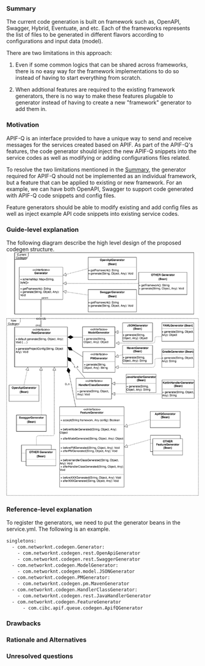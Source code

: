 ### Summary

The current code generation is built on framework such as, OpenAPI, Swagger, Hybrid, Eventuate, and etc. Each of the frameworks represents the list of files to be generated in different flavors according to configurations and input data (model).

There are two limitations in this approach:

1. Even if some common logics that can be shared across frameworks, there is no easy way for the framework implementations to do so instead of having to start everything from scratch.

2. When addtional features are required to the existing framework generators, there is no way to make these features plugable to generator instead of having to create a new "framework" generator to add them in.

### Motivation

APIF-Q is an interface provided to have a unique way to send and receive messages for the services created based on APIF.
As part of the APIF-Q's features, the code generator should inject the new APIF-Q snippets into the service codes as well as modifying or adding configurations files related.

To resolve the two limitations mentioned in the [Summary](#Summary), the generator required for APIF-Q should not be implemented as an individual framework, but a feature that can be applied to existing or new framework.
For an example, we can have both OpenAPI, Swagger to support code generated with APIF-Q code snippets and config files.

Feature generators should be able to modify existing and add config files as well as inject example API code snippets into existing service codes.

### Guide-level explanation

The following diagram describe the high level design of the proposed codegen structure.
![light-codegen.png](light-codegen.png)

### Reference-level explanation
To register the generators, we need to put the generator beans in the service.yml. The following is an example.

```$xslt
singletons:
  - com.networknt.codegen.Generator:
    - com.networknt.codegen.rest.OpenApiGenerator
    - com.networknt.codegen.rest.SwaggerGenerator
  - com.networknt.codegen.ModelGenerator:
    - com.networknt.codegen.model.JSONGenerator
  - com.networknt.codegen.PMGenerator:
    - com.networknt.codegen.pm.MavenGenerator
  - com.networknt.codegen.HandlerClassGenerator:
    - com.networknt.codegen.rest.JavaHandlerGenerator
  - com.networknt.codegen.FeatureGenerator
      - com.cibc.apif.queue.codegen.ApifQGenerator        
```

### Drawbacks


### Rationale and Alternatives


### Unresolved questions
